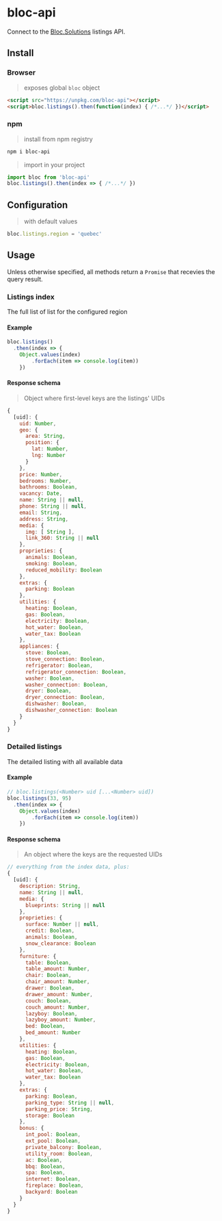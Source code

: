 # bloc-api

Connect to the [Bloc.Solutions](https://bloc.solutions) listings API.

## Install

### Browser

> exposes global `bloc` object

```html
<script src="https://unpkg.com/bloc-api"></script>
<script>bloc.listings().then(function(index) { /*...*/ })</script>
```

### npm

> install from npm registry

```bash
npm i bloc-api
```

> import in your project

```javascript
import bloc from 'bloc-api'
bloc.listings().then(index => { /*...*/ })
```

## Configuration

> with default values

```javascript
bloc.listings.region = 'quebec'
```

## Usage

Unless otherwise specified, all methods return a `Promise` that recevies the query result.

### Listings index

The full list of list for the configured region

#### Example

```javascript
bloc.listings()
  .then(index => {
  	Object.values(index)
  		.forEach(item => console.log(item))
	})
```

#### Response schema

> Object where first-level keys are the listings' UIDs

```javascript
{
  [uid]: {
    uid: Number,
    geo: {
      area: String,
      position: { 
        lat: Number, 
        lng: Number 
      }
    },
    price: Number,
    bedrooms: Number,
    bathrooms: Boolean,
    vacancy: Date,
    name: String || null,
    phone: String || null,
    email: String,
    address: String,
    media: {
      img: [ String ],
      link_360: String || null
    },
    proprieties: {
      animals: Boolean,
      smoking: Boolean,
      reduced_mobility: Boolean
    },
    extras: {
      parking: Boolean
    },
    utilities: {
      heating: Boolean,
      gas: Boolean,
      electricity: Boolean,
      hot_water: Boolean,
      water_tax: Boolean
    },
    appliances: {
      stove: Boolean,
      stove_connection: Boolean,
      refrigerator: Boolean,
      refrigerator_connection: Boolean,
      washer: Boolean,
      washer_connection: Boolean,
      dryer: Boolean,
      dryer_connection: Boolean,
      dishwasher: Boolean,
      dishwasher_connection: Boolean
    }
  }
}
```

### Detailed listings

The detailed listing with all available data

#### Example

```javascript
// bloc.listings(<Number> uid [...<Number> uid])
bloc.listings(33, 95)
  .then(index => {
  	Object.values(index)
  		.forEach(item => console.log(item))
	})
```

#### Response schema

> An object where the keys are the requested UIDs

```javascript
// everything from the index data, plus:
{
  [uid]: {
    description: String,
    name: String || null,
    media: {
      blueprints: String || null
    },
    proprieties: {
      surface: Number || null,
      credit: Boolean,
      animals: Boolean,
      snow_clearance: Boolean
    },
    furniture: {
      table: Boolean,
      table_amount: Number,
      chair: Boolean,
      chair_amount: Number,
      drawer: Boolean,
      drawer_amount: Number,
      couch: Boolean,
      couch_amount: Number,
      lazyboy: Boolean,
      lazyboy_amount: Number,
      bed: Boolean,
      bed_amount: Number
    },
    utilities: {
      heating: Boolean,
      gas: Boolean,
      electricity: Boolean,
      hot_water: Boolean,
      water_tax: Boolean
    },
    extras: {
      parking: Boolean,
      parking_type: String || null,
      parking_price: String,
      storage: Boolean
    },
    bonus: {
      int_pool: Boolean,
      ext_pool: Boolean,
      private_balcony: Boolean,
      utility_room: Boolean,
      ac: Boolean,
      bbq: Boolean,
      spa: Boolean,
      internet: Boolean,
      fireplace: Boolean,
      backyard: Boolean
    }
  }
}
```

